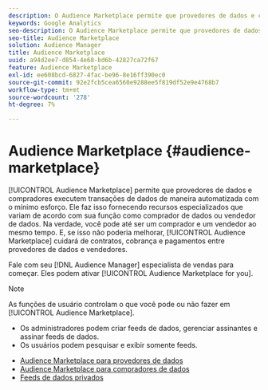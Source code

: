 ```yaml
---
description: O Audience Marketplace permite que provedores de dados e compradores executem transações de dados de maneira automatizada com o mínimo esforço. Ele faz isso fornecendo recursos especializados que variam de acordo com sua função como comprador de dados ou vendedor de dados. Na verdade, você pode até ser um comprador e um vendedor ao mesmo tempo. E, se isso não poderia melhorar, a Audience Marketplace cuida de contratos, cobrança e pagamentos entre provedores de dados e vendedores.
keywords: Google Analytics
seo-description: O Audience Marketplace permite que provedores de dados e compradores executem transações de dados de maneira automatizada com o mínimo esforço. Ele faz isso fornecendo recursos especializados que variam de acordo com sua função como comprador de dados ou vendedor de dados. Na verdade, você pode até ser um comprador e um vendedor ao mesmo tempo. E, se isso não poderia melhorar, a Audience Marketplace cuida de contratos, cobrança e pagamentos entre provedores de dados e vendedores.
seo-title: Audience Marketplace
solution: Audience Manager
title: Audience Marketplace
uuid: a94d2ee7-d854-4e68-bd6b-42827ca72f67
feature: Audience Marketplace
exl-id: ee608bcd-6827-4fac-be96-8e16ff390ec0
source-git-commit: 92e2fcb5cea6560e9288ee5f819df52e9e4768b7
workflow-type: tm+mt
source-wordcount: '278'
ht-degree: 7%

---
```


# Audience Marketplace {#audience-marketplace}

[!UICONTROL Audience Marketplace] permite que provedores de dados e compradores executem transações de dados de maneira automatizada com o mínimo esforço. Ele faz isso fornecendo recursos especializados que variam de acordo com sua função como comprador de dados ou vendedor de dados. Na verdade, você pode até ser um comprador e um vendedor ao mesmo tempo. E, se isso não poderia melhorar, [!UICONTROL Audience Marketplace] cuidará de contratos, cobrança e pagamentos entre provedores de dados e vendedores.

Fale com seu [!DNL Audience Manager] especialista de vendas para começar. Eles podem ativar [!UICONTROL Audience Marketplace for you].

>[!NOTE]
>
>As funções de usuário controlam o que você pode ou não fazer em [!UICONTROL Audience Marketplace].
>
> * Os administradores podem criar feeds de dados, gerenciar assinantes e assinar feeds de dados.
> * Os usuários podem pesquisar e exibir somente feeds.


* [Audience Marketplace para provedores de dados](/help/using/features/audience-marketplace/marketplace-data-providers/marketplace-data-providers.md)
* [Audience Marketplace para compradores de dados](/help/using/features/audience-marketplace/marketplace-data-buyers/marketplace-data-buyers.md)
* [Feeds de dados privados](/help/using/features/audience-marketplace/marketplace-private-feeds.md)
